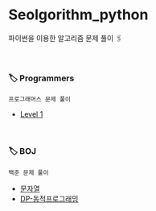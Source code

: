 # Seolgorithm_python
파이썬을 이용한 알고리즘 문제 풀이 🖇

</br>

### 🏷 Programmers
```
프로그래머스 문제 풀이
```
- [Level 1](https://github.com/seolhee2750/Seolgorithm_python/tree/main/Programmers/Level1)

</br>

### 🏷 BOJ
```
백준 문제 풀이
```
- [문자열](https://github.com/seolhee2750/Seolgorithm_python/tree/main/BOJ/%EB%AC%B8%EC%9E%90%EC%97%B4)
- [DP-동적프로그래밍](https://github.com/seolhee2750/Seolgorithm_python/tree/main/BOJ/DP)
